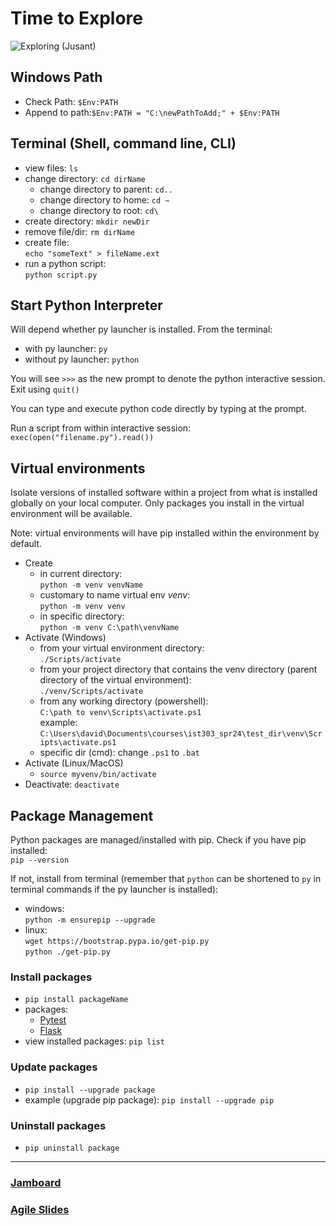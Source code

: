 # Time to Explore
![Exploring (Jusant)](https://i.giphy.com/WQ2EpFMloBumDiuSsr.gif)

## Windows Path
- Check Path: `$Env:PATH`
- Append to path:`$Env:PATH = "C:\newPathToAdd;" + $Env:PATH`

## Terminal (Shell, command line, CLI)
- view files: `ls`
- change directory: `cd dirName`
   - change directory to parent: `cd..`
   - change directory to home: `cd ~`
   - change directory to root: `cd\`
- create directory: `mkdir newDir`
- remove file/dir: `rm dirName`
- create file: \
`echo "someText" > fileName.ext`
- run a python script: \
`python script.py`

## Start Python Interpreter
Will depend whether py launcher is installed. From the terminal:
- with py launcher: `py`
- without py launcher: `python`

You will see `>>>` as the new prompt to denote the python interactive session. Exit using `quit()`

You can type and execute python code directly by typing at the prompt.

Run a script from within interactive session: \
`exec(open("filename.py").read())`

## Virtual environments
Isolate versions of installed software within a project from what is installed globally on your local computer. Only packages you install in the virtual environment will be available.

Note: virtual environments will have pip installed within the environment by default.
- Create
   - in current directory: \
   `python -m venv venvName`
   - customary to name virtual env _venv_: \
   `python -m venv venv`
   - in specific directory: \
   `python -m venv C:\path\venvName`
- Activate (Windows)
   - from your virtual environment directory: \
   `./Scripts/activate`
   - from your project directory that contains the venv directory (parent directory of the virtual environment): \
   `./venv/Scripts/activate`
   - from any working directory (powershell): \
   `C:\path to venv\Scripts\activate.ps1` \
   example: `C:\Users\david\Documents\courses\ist303_spr24\test_dir\venv\Scripts\activate.ps1`
   - specific dir (cmd): change `.ps1` to `.bat`
- Activate (Linux/MacOS)
   - `source myvenv/bin/activate`
- Deactivate: `deactivate`

## Package Management
Python packages are managed/installed with pip. Check if you have pip installed: \
`pip --version`

If not, install from terminal (remember that `python` can be shortened to `py` in terminal commands if the py launcher is installed):
- windows: \
`python -m ensurepip --upgrade`
- linux: \
`wget https://bootstrap.pypa.io/get-pip.py` \
`python ./get-pip.py`

### Install packages
- `pip install packageName`
- packages:
   - [Pytest](https://pypi.org/project/pytest/)
   - [Flask](https://flask.palletsprojects.com/en/3.0.x/)
- view installed packages: `pip list`

### Update packages
- `pip install --upgrade package`
- example (upgrade pip package): `pip install --upgrade pip`

### Uninstall packages
- `pip uninstall package`

---

### [Jamboard](https://jamboard.google.com/d/1AjMkOxwMeCC2RCY-7kpie7gL0H1G6x4tunKn876vEyw/edit?usp=sharing)

### [Agile Slides](week01_03_slide_agile.md)



